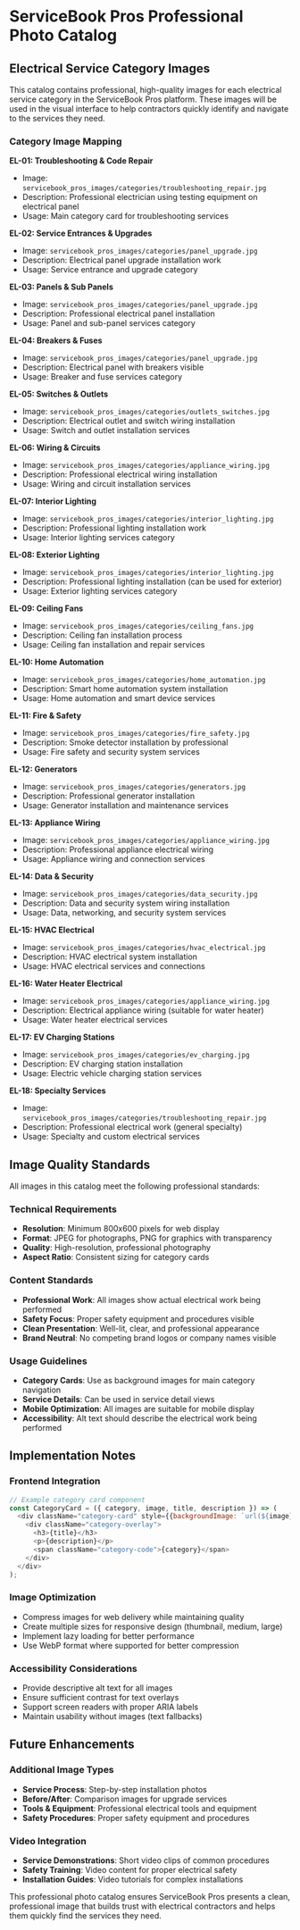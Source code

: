 # ServiceBook Pros Professional Photo Catalog

## Electrical Service Category Images

This catalog contains professional, high-quality images for each electrical service category in the ServiceBook Pros platform. These images will be used in the visual interface to help contractors quickly identify and navigate to the services they need.

### Category Image Mapping

**EL-01: Troubleshooting & Code Repair**
- Image: `servicebook_pros_images/categories/troubleshooting_repair.jpg`
- Description: Professional electrician using testing equipment on electrical panel
- Usage: Main category card for troubleshooting services

**EL-02: Service Entrances & Upgrades**
- Image: `servicebook_pros_images/categories/panel_upgrade.jpg`
- Description: Electrical panel upgrade installation work
- Usage: Service entrance and upgrade category

**EL-03: Panels & Sub Panels**
- Image: `servicebook_pros_images/categories/panel_upgrade.jpg`
- Description: Professional electrical panel installation
- Usage: Panel and sub-panel services category

**EL-04: Breakers & Fuses**
- Image: `servicebook_pros_images/categories/panel_upgrade.jpg`
- Description: Electrical panel with breakers visible
- Usage: Breaker and fuse services category

**EL-05: Switches & Outlets**
- Image: `servicebook_pros_images/categories/outlets_switches.jpg`
- Description: Electrical outlet and switch wiring installation
- Usage: Switch and outlet installation services

**EL-06: Wiring & Circuits**
- Image: `servicebook_pros_images/categories/appliance_wiring.jpg`
- Description: Professional electrical wiring installation
- Usage: Wiring and circuit installation services

**EL-07: Interior Lighting**
- Image: `servicebook_pros_images/categories/interior_lighting.jpg`
- Description: Professional lighting installation work
- Usage: Interior lighting services category

**EL-08: Exterior Lighting**
- Image: `servicebook_pros_images/categories/interior_lighting.jpg`
- Description: Professional lighting installation (can be used for exterior)
- Usage: Exterior lighting services category

**EL-09: Ceiling Fans**
- Image: `servicebook_pros_images/categories/ceiling_fans.jpg`
- Description: Ceiling fan installation process
- Usage: Ceiling fan installation and repair services

**EL-10: Home Automation**
- Image: `servicebook_pros_images/categories/home_automation.jpg`
- Description: Smart home automation system installation
- Usage: Home automation and smart device services

**EL-11: Fire & Safety**
- Image: `servicebook_pros_images/categories/fire_safety.jpg`
- Description: Smoke detector installation by professional
- Usage: Fire safety and security system services

**EL-12: Generators**
- Image: `servicebook_pros_images/categories/generators.jpg`
- Description: Professional generator installation
- Usage: Generator installation and maintenance services

**EL-13: Appliance Wiring**
- Image: `servicebook_pros_images/categories/appliance_wiring.jpg`
- Description: Professional appliance electrical wiring
- Usage: Appliance wiring and connection services

**EL-14: Data & Security**
- Image: `servicebook_pros_images/categories/data_security.jpg`
- Description: Data and security system wiring installation
- Usage: Data, networking, and security system services

**EL-15: HVAC Electrical**
- Image: `servicebook_pros_images/categories/hvac_electrical.jpg`
- Description: HVAC electrical system installation
- Usage: HVAC electrical services and connections

**EL-16: Water Heater Electrical**
- Image: `servicebook_pros_images/categories/appliance_wiring.jpg`
- Description: Electrical appliance wiring (suitable for water heater)
- Usage: Water heater electrical services

**EL-17: EV Charging Stations**
- Image: `servicebook_pros_images/categories/ev_charging.jpg`
- Description: EV charging station installation
- Usage: Electric vehicle charging station services

**EL-18: Specialty Services**
- Image: `servicebook_pros_images/categories/troubleshooting_repair.jpg`
- Description: Professional electrical work (general specialty)
- Usage: Specialty and custom electrical services

## Image Quality Standards

All images in this catalog meet the following professional standards:

### Technical Requirements
- **Resolution**: Minimum 800x600 pixels for web display
- **Format**: JPEG for photographs, PNG for graphics with transparency
- **Quality**: High-resolution, professional photography
- **Aspect Ratio**: Consistent sizing for category cards

### Content Standards
- **Professional Work**: All images show actual electrical work being performed
- **Safety Focus**: Proper safety equipment and procedures visible
- **Clean Presentation**: Well-lit, clear, and professional appearance
- **Brand Neutral**: No competing brand logos or company names visible

### Usage Guidelines
- **Category Cards**: Use as background images for main category navigation
- **Service Details**: Can be used in service detail views
- **Mobile Optimization**: All images are suitable for mobile display
- **Accessibility**: Alt text should describe the electrical work being performed

## Implementation Notes

### Frontend Integration
```javascript
// Example category card component
const CategoryCard = ({ category, image, title, description }) => (
  <div className="category-card" style={{backgroundImage: `url(${image})`}}>
    <div className="category-overlay">
      <h3>{title}</h3>
      <p>{description}</p>
      <span className="category-code">{category}</span>
    </div>
  </div>
);
```

### Image Optimization
- Compress images for web delivery while maintaining quality
- Create multiple sizes for responsive design (thumbnail, medium, large)
- Implement lazy loading for better performance
- Use WebP format where supported for better compression

### Accessibility Considerations
- Provide descriptive alt text for all images
- Ensure sufficient contrast for text overlays
- Support screen readers with proper ARIA labels
- Maintain usability without images (text fallbacks)

## Future Enhancements

### Additional Image Types
- **Service Process**: Step-by-step installation photos
- **Before/After**: Comparison images for upgrade services
- **Tools & Equipment**: Professional electrical tools and equipment
- **Safety Procedures**: Proper safety equipment and procedures

### Video Integration
- **Service Demonstrations**: Short video clips of common procedures
- **Safety Training**: Video content for proper electrical safety
- **Installation Guides**: Video tutorials for complex installations

This professional photo catalog ensures ServiceBook Pros presents a clean, professional image that builds trust with electrical contractors and helps them quickly find the services they need.

